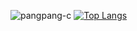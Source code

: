 ![pangpang-c](https://github-readme-stats.vercel.app/api?username=pangpang-c&show_icons=true&theme=tokyonight)
[![Top Langs](https://github-readme-stats.vercel.app/api/top-langs/?username=pangpang-c&layout=compact)](https://github.com/anuraghazra/github-readme-stats)